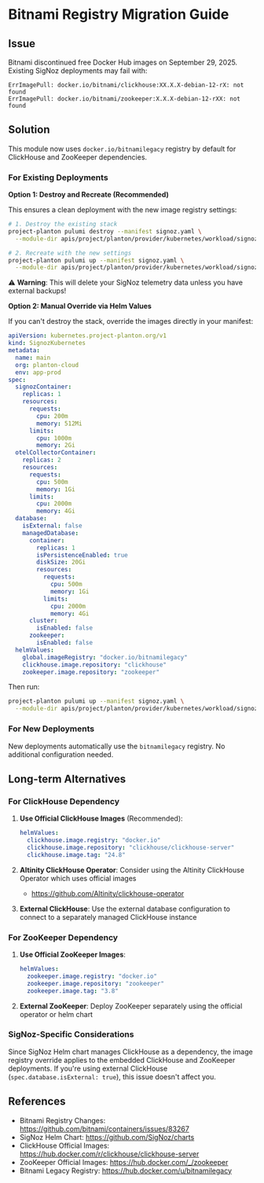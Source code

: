 # Bitnami Registry Migration Guide

## Issue

Bitnami discontinued free Docker Hub images on September 29, 2025. Existing SigNoz deployments may fail with:
```
ErrImagePull: docker.io/bitnami/clickhouse:XX.X.X-debian-12-rX: not found
ErrImagePull: docker.io/bitnami/zookeeper:X.X.X-debian-12-rXX: not found
```

## Solution

This module now uses `docker.io/bitnamilegacy` registry by default for ClickHouse and ZooKeeper dependencies.

### For Existing Deployments

**Option 1: Destroy and Recreate (Recommended)**

This ensures a clean deployment with the new image registry settings:

```bash
# 1. Destroy the existing stack
project-planton pulumi destroy --manifest signoz.yaml \
  --module-dir apis/project/planton/provider/kubernetes/workload/signozkubernetes/v1/iac/pulumi

# 2. Recreate with the new settings
project-planton pulumi up --manifest signoz.yaml \
  --module-dir apis/project/planton/provider/kubernetes/workload/signozkubernetes/v1/iac/pulumi
```

⚠️ **Warning**: This will delete your SigNoz telemetry data unless you have external backups!

**Option 2: Manual Override via Helm Values**

If you can't destroy the stack, override the images directly in your manifest:

```yaml
apiVersion: kubernetes.project-planton.org/v1
kind: SignozKubernetes
metadata:
  name: main
  org: planton-cloud
  env: app-prod
spec:
  signozContainer:
    replicas: 1
    resources:
      requests:
        cpu: 200m
        memory: 512Mi
      limits:
        cpu: 1000m
        memory: 2Gi
  otelCollectorContainer:
    replicas: 2
    resources:
      requests:
        cpu: 500m
        memory: 1Gi
      limits:
        cpu: 2000m
        memory: 4Gi
  database:
    isExternal: false
    managedDatabase:
      container:
        replicas: 1
        isPersistenceEnabled: true
        diskSize: 20Gi
        resources:
          requests:
            cpu: 500m
            memory: 1Gi
          limits:
            cpu: 2000m
            memory: 4Gi
      cluster:
        isEnabled: false
      zookeeper:
        isEnabled: false
  helmValues:
    global.imageRegistry: "docker.io/bitnamilegacy"
    clickhouse.image.repository: "clickhouse"
    zookeeper.image.repository: "zookeeper"
```

Then run:
```bash
project-planton pulumi up --manifest signoz.yaml \
  --module-dir apis/project/planton/provider/kubernetes/workload/signozkubernetes/v1/iac/pulumi
```

### For New Deployments

New deployments automatically use the `bitnamilegacy` registry. No additional configuration needed.

## Long-term Alternatives

### For ClickHouse Dependency

1. **Use Official ClickHouse Images** (Recommended):
   ```yaml
   helmValues:
     clickhouse.image.registry: "docker.io"
     clickhouse.image.repository: "clickhouse/clickhouse-server"
     clickhouse.image.tag: "24.8"
   ```

2. **Altinity ClickHouse Operator**: Consider using the Altinity ClickHouse Operator which uses official images
   - https://github.com/Altinity/clickhouse-operator

3. **External ClickHouse**: Use the external database configuration to connect to a separately managed ClickHouse instance

### For ZooKeeper Dependency

1. **Use Official ZooKeeper Images**:
   ```yaml
   helmValues:
     zookeeper.image.registry: "docker.io"
     zookeeper.image.repository: "zookeeper"
     zookeeper.image.tag: "3.8"
   ```

2. **External ZooKeeper**: Deploy ZooKeeper separately using the official operator or helm chart

### SigNoz-Specific Considerations

Since SigNoz Helm chart manages ClickHouse as a dependency, the image registry override applies to the embedded ClickHouse and ZooKeeper deployments. If you're using external ClickHouse (`spec.database.isExternal: true`), this issue doesn't affect you.

## References

- Bitnami Registry Changes: https://github.com/bitnami/containers/issues/83267
- SigNoz Helm Chart: https://github.com/SigNoz/charts
- ClickHouse Official Images: https://hub.docker.com/r/clickhouse/clickhouse-server
- ZooKeeper Official Images: https://hub.docker.com/_/zookeeper
- Bitnami Legacy Registry: https://hub.docker.com/u/bitnamilegacy

